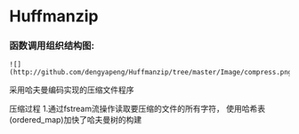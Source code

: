 # Huffmanzip

### 函数调用组织结构图:
    ![](http://github.com/dengyapeng/Huffmanzip/tree/master/Image/compress.png)
采用哈夫曼编码实现的压缩文件程序

压缩过程
1.通过fstream流操作读取要压缩的文件的所有字符，
使用哈希表(ordered_map)加快了哈夫曼树的构建
